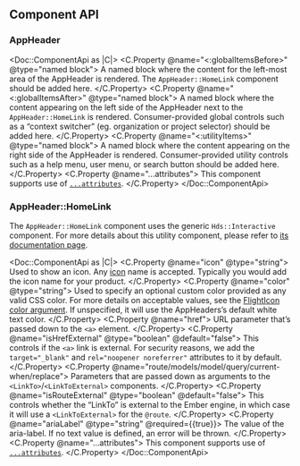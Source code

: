 ## Component API

### AppHeader

<Doc::ComponentApi as |C|>
  <C.Property @name="<:globalItemsBefore>" @type="named block">
    A named block where the content for the left-most area of the AppHeader is rendered. The `AppHeader::HomeLink` component should be added here.
  </C.Property>
  <C.Property @name="<:globalItemsAfter>" @type="named block">
    A named block where the content appearing on the left side of the AppHeader next to the `AppHeader::HomeLink` is rendered. Consumer-provided global controls such as a “context switcher” (eg. organization or project selector) should be added here.
  </C.Property>
  <C.Property @name="<:utilityItems>" @type="named block">
    A named block where the content appearing on the right side of the AppHeader is rendered. Consumer-provided utility controls such as a help menu, user menu, or search button should be added here.
  </C.Property>
  <C.Property @name="...attributes">
    This component supports use of [`...attributes`](https://guides.emberjs.com/release/in-depth-topics/patterns-for-components/#toc_attribute-ordering).
  </C.Property>
</Doc::ComponentApi>

### AppHeader::HomeLink

The `AppHeader::HomeLink` component uses the generic `Hds::Interactive` component. For more details about this utility component, please refer to [its documentation page](/utilities/interactive).

<Doc::ComponentApi as |C|>
  <C.Property @name="icon" @type="string">
    Used to show an icon. Any [icon](/icons/library) name is accepted. Typically you would add the icon name for your product.
  </C.Property>
  <C.Property @name="color" @type="string">
    Used to specify an optional custom color provided as any valid CSS color. For more details on acceptable values, see the [FlightIcon color argument](/icons/usage-guidelines?tab=code#fill). If unspecified, it will use the AppHeaders’s default white text color.
  </C.Property>
  <C.Property @name="href">
    URL parameter that’s passed down to the `<a>` element.
  </C.Property>
  <C.Property @name="isHrefExternal" @type="boolean" @default="false">
    This controls if the `<a>` link is external. For security reasons, we add the `target="_blank"` and `rel="noopener noreferrer"` attributes to it by default.
  </C.Property>
  <C.Property @name="route/models/model/query/current-when/replace">
    Parameters that are passed down as arguments to the `<LinkTo>`/`<LinkToExternal>` components.
  </C.Property>
  <C.Property @name="isRouteExternal" @type="boolean" @default="false">
    This controls whether the “LinkTo” is external to the Ember engine, in which case it will use a `<LinkToExternal>` for the `@route`.
  </C.Property>
  <C.Property @name="ariaLabel" @type="string" @required={{true}}>
    The value of the aria-label. If no text value is defined, an error will be thrown.
  </C.Property>
  <C.Property @name="...attributes">
    This component supports use of [`...attributes`](https://guides.emberjs.com/release/in-depth-topics/patterns-for-components/#toc_attribute-ordering).
  </C.Property>
</Doc::ComponentApi>
